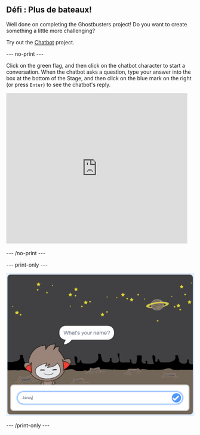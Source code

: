 ## Défi : Plus de bateaux!

Well done on completing the Ghostbusters project! Do you want to create something a little more challenging?

Try out the [Chatbot](https://projects.raspberrypi.org/en/projects/chatbot?utm_source=pathway&utm_medium=whatnext&utm_campaign=projects) project.

\--- no-print \---

Click on the green flag, and then click on the chatbot character to start a conversation. When the chatbot asks a question, type your answer into the box at the bottom of the Stage, and then click on the blue mark on the right (or press `Enter`) to see the chatbot's reply.

<div class="scratch-preview">
  <iframe allowtransparency="true" width="485" height="402" src="https://scratch.mit.edu/projects/embed/248864190/?autostart=false" 
  frameborder="0" scrolling="no"></iframe>
</div>

\--- /no-print \---

\--- print-only \---

![complete project](images/chatbot-preview.png)

\--- /print-only \---